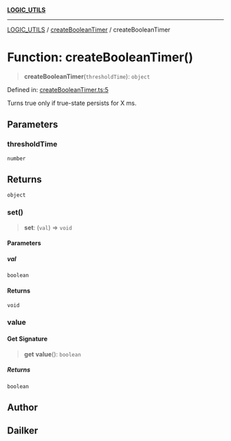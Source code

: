[**LOGIC_UTILS**](../../README.md)

***

[LOGIC_UTILS](../../README.md) / [createBooleanTimer](../README.md) / createBooleanTimer

# Function: createBooleanTimer()

> **createBooleanTimer**(`thresholdTime`): `object`

Defined in: [createBooleanTimer.ts:5](https://github.com/dailker/everyutil/blob/0ec5ce08552e5059ec58e2975404aeb74a6202b1/src/logic/createBooleanTimer.ts#L5)

Turns true only if true-state persists for X ms.

## Parameters

### thresholdTime

`number`

## Returns

`object`

### set()

> **set**: (`val`) => `void`

#### Parameters

##### val

`boolean`

#### Returns

`void`

### value

#### Get Signature

> **get** **value**(): `boolean`

##### Returns

`boolean`

## Author

## Dailker

